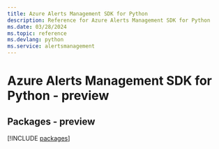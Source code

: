 ```yaml
---
title: Azure Alerts Management SDK for Python
description: Reference for Azure Alerts Management SDK for Python
ms.date: 03/28/2024
ms.topic: reference
ms.devlang: python
ms.service: alertsmanagement
---
```

# Azure Alerts Management SDK for Python - preview
## Packages - preview
[!INCLUDE [packages](alerts-management-index.md)]
